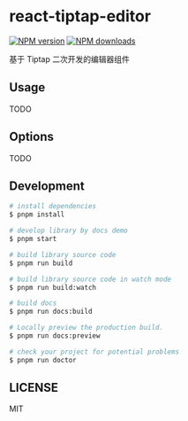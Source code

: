 # react-tiptap-editor

[![NPM version](https://img.shields.io/npm/v/react-tiptap-editor.svg?style=flat)](https://npmjs.org/package/react-tiptap-editor)
[![NPM downloads](http://img.shields.io/npm/dm/react-tiptap-editor.svg?style=flat)](https://npmjs.org/package/react-tiptap-editor)

基于 Tiptap 二次开发的编辑器组件

## Usage

TODO

## Options

TODO

## Development

```bash
# install dependencies
$ pnpm install

# develop library by docs demo
$ pnpm start

# build library source code
$ pnpm run build

# build library source code in watch mode
$ pnpm run build:watch

# build docs
$ pnpm run docs:build

# Locally preview the production build.
$ pnpm run docs:preview

# check your project for potential problems
$ pnpm run doctor
```

## LICENSE

MIT
